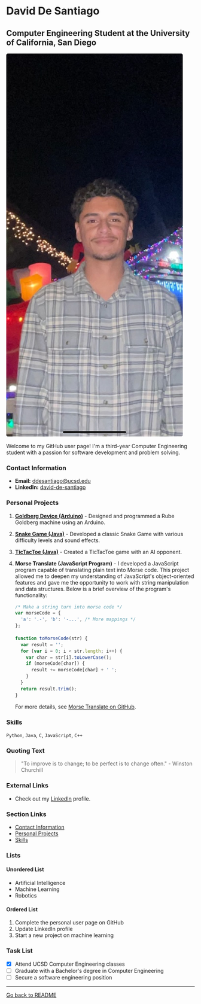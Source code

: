 # David De Santiago
## Computer Engineering Student at the University of California, San Diego

![Profile Picture](793B7687-03D1-48AD-BE04-96B8E74E2B1C_1_105_c.jpeg) <!-- If the image is in the root directory -->

Welcome to my GitHub user page! I'm a third-year Computer Engineering student with a passion for software development and problem solving.

### Contact Information
- **Email:** [ddesantiago@ucsd.edu](mailto:ddesantiago@ucsd.edu)
- **LinkedIn:** [david-de-santiago](https://www.linkedin.com/in/david-de-santiago-a485b4240)

### Personal Projects
1. [**Goldberg Device (Arduino)**](#goldberg-device-arduino) - Designed and programmed a Rube Goldberg machine using an Arduino.
2. [**Snake Game (Java)**](#snake-game-java) - Developed a classic Snake Game with various difficulty levels and sound effects.
3. [**TicTacToe (Java)**](#tictactoe-java) - Created a TicTacToe game with an AI opponent.
4. **Morse Translate (JavaScript Program)** - I developed a JavaScript program capable of translating plain text into Morse code. This project allowed me to deepen my understanding of JavaScript's object-oriented features and gave me the opportunity to work with string manipulation and data structures. Below is a brief overview of the program's functionality:

    ```javascript
    /* Make a string turn into morse code */
    var morseCode = {
      'a': '.-', 'b': '-...', /* More mappings */
    };

    function toMorseCode(str) {
      var result = '';
      for (var i = 0; i < str.length; i++) {
        var char = str[i].toLowerCase();
        if (morseCode[char]) {
          result += morseCode[char] + ' ';
        }
      }
      return result.trim();
    }
    ```
    For more details, see [Morse Translate on GitHub](https://github.com/ddesantiag0/CSE110_LAB1_Week1/blob/main/morsetranslate.js). <!-- Update this link to point to the actual file -->

### Skills
`Python`, `Java`, `C`, `JavaScript`, `C++`

### Quoting Text
> "To improve is to change; to be perfect is to change often." - Winston Churchill

### External Links
- Check out my [LinkedIn](https://www.linkedin.com/in/david-de-santiago-a485b4240) profile.

### Section Links
- [Contact Information](#contact-information)
- [Personal Projects](#personal-projects)
- [Skills](#skills)

### Lists

#### Unordered List
- Artificial Intelligence
- Machine Learning
- Robotics

#### Ordered List
1. Complete the personal user page on GitHub
2. Update LinkedIn profile
3. Start a new project on machine learning

### Task List
- [x] Attend UCSD Computer Engineering classes
- [ ] Graduate with a Bachelor's degree in Computer Engineering
- [ ] Secure a software engineering position

---

[Go back to README](README.md)
